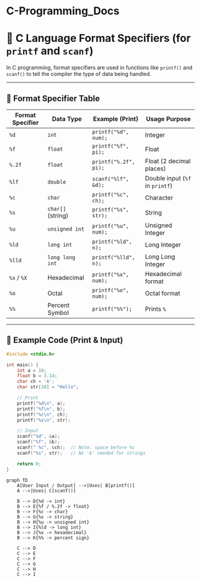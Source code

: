 # C-Programming_Docs
# 📘 C Language Format Specifiers (for `printf` and `scanf`)

In C programming, format specifiers are used in functions like `printf()` and `scanf()` to tell the compiler the type of data being handled.

---

## 🧾 Format Specifier Table

| Format Specifier | Data Type           | Example (Print)         | Usage Purpose             |
|------------------|---------------------|--------------------------|---------------------------|
| `%d`             | `int`               | `printf("%d", num);`     | Integer                   |
| `%f`             | `float`             | `printf("%f", pi);`      | Float                     |
| `%.2f`           | `float`             | `printf("%.2f", pi);`    | Float (2 decimal places)  |
| `%lf`            | `double`            | `scanf("%lf", &d);`      | Double input (`%f` in `printf`) |
| `%c`             | `char`              | `printf("%c", ch);`      | Character                 |
| `%s`             | `char[]` (string)   | `printf("%s", str);`     | String                    |
| `%u`             | `unsigned int`      | `printf("%u", num);`     | Unsigned Integer          |
| `%ld`            | `long int`          | `printf("%ld", n);`      | Long Integer              |
| `%lld`           | `long long int`     | `printf("%lld", n);`     | Long Long Integer         |
| `%x` / `%X`      | Hexadecimal         | `printf("%x", num);`     | Hexadecimal format        |
| `%o`             | Octal               | `printf("%o", num);`     | Octal format              |
| `%%`             | Percent Symbol      | `printf("%%");`          | Prints `%`                |

---

## 🔁 Example Code (Print & Input)

```c
#include <stdio.h>

int main() {
    int a = 10;
    float b = 3.14;
    char ch = 'A';
    char str[10] = "Hello";

    // Print
    printf("%d\n", a);
    printf("%f\n", b);
    printf("%c\n", ch);
    printf("%s\n", str);

    // Input
    scanf("%d", &a);
    scanf("%f", &b);
    scanf(" %c", &ch);  // Note: space before %c
    scanf("%s", str);   // No '&' needed for strings

    return 0;
}
```
```mermid
graph TD
    A[User Input / Output] -->|Uses| B[printf()]
    A -->|Uses| C[scanf()]

    B --> D{%d -> int}
    B --> E{%f / %.2f -> float}
    B --> F{%c -> char}
    B --> G{%s -> string}
    B --> H{%u -> unsigned int}
    B --> I{%ld -> long int}
    B --> J{%x -> hexadecimal}
    B --> K{%% -> percent sign}

    C --> D
    C --> E
    C --> F
    C --> G
    C --> H
    C --> I
```
